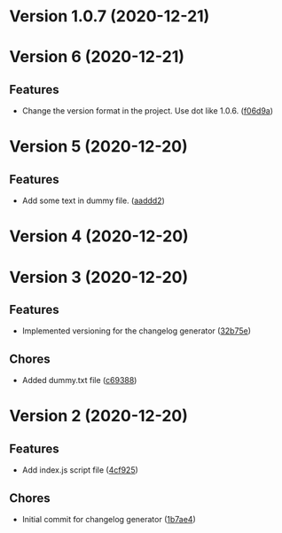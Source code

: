 # Version 1.0.7 (2020-12-21)

# Version 6 (2020-12-21)

## Features
* Change the version format in the project. Use dot like 1.0.6. ([f06d9a](https://github.com/jackyef/changelog-generator/commit/f06d9a66c0a70ab802223d2be2bd883e17fc4146))

# Version 5 (2020-12-20)

## Features
* Add some text in dummy file. ([aaddd2](https://github.com/jackyef/changelog-generator/commit/aaddd2ac36f5574c2118c1d1be6241943f020f48))

# Version 4 (2020-12-20)

# Version 3 (2020-12-20)

## Features
* Implemented versioning for the changelog generator ([32b75e](https://github.com/jackyef/changelog-generator/commit/32b75e2b4b1e03be86f368a2d00ae4b3636aa9ca))

## Chores
* Added dummy.txt file ([c69388](https://github.com/jackyef/changelog-generator/commit/c69388dd2d504f0c1aeb1ac95db7b2b5b6167720))

# Version 2 (2020-12-20)

## Features
* Add index.js script file ([4cf925](https://github.com/jackyef/changelog-generator/commit/4cf9258f81bc3e125da57eb45c35a217bfbbf7bd))

## Chores
* Initial commit for changelog generator ([1b7ae4](https://github.com/jackyef/changelog-generator/commit/1b7ae46d74d6eb765bfa2fb291b52e2c430e9794))

